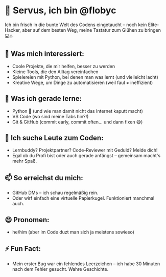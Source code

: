 # 👋 Servus, ich bin @flobyc

Ich bin frisch in die bunte Welt des Codens eingetaucht – noch kein Elite-Hacker, aber auf dem besten Weg, meine Tastatur zum Glühen zu bringen 💻🔥

## 👀 Was mich interessiert:
- Coole Projekte, die mir helfen, besser zu werden
- Kleine Tools, die den Alltag vereinfachen
- Spielereien mit Python, bei denen man was lernt (und vielleicht lacht)
- Kreative Wege, um Dinge zu automatisieren (weil faul ≠ ineffizient)

## 🌱 Was ich gerade lerne:
- Python 🐍 (und wie man damit nicht das Internet kaputt macht)
- VS Code (wo sind meine Tabs hin?!)
- Git & GitHub (commit early, commit often... und dann fixen 😅)

## 🤝 Ich suche Leute zum Coden:
- Lernbuddy? Projektpartner? Code-Reviewer mit Geduld? Melde dich!
- Egal ob du Profi bist oder auch gerade anfängst – gemeinsam macht's mehr Spaß.

## 📫 So erreichst du mich:
- GitHub DMs – ich schau regelmäßig rein.
- Oder wirf einfach eine virtuelle Papierkugel. Funktioniert manchmal auch.

## 😄 Pronomen:
- he/him (aber im Code duzt man sich ja meistens sowieso)

## ⚡ Fun Fact:
- Mein erster Bug war ein fehlendes Leerzeichen – ich habe 30 Minuten nach dem Fehler gesucht. Wahre Geschichte.
